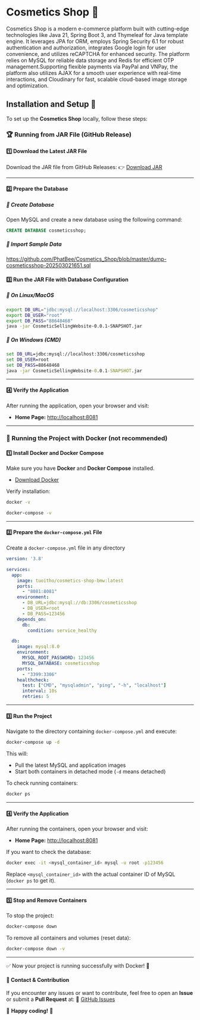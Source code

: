 # Cosmetics Shop 💄

Cosmetics Shop is a modern e-commerce platform built with cutting-edge technologies like Java 21, Spring Boot 3, and Thymeleaf for Java template engine. It leverages JPA for ORM, employs Spring Security 6.1 for robust authentication and authorization, integrates Google login for user convenience, and utilizes reCAPTCHA for enhanced security. The platform relies on MySQL for reliable data storage and Redis for efficient OTP management.Supporting flexible payments via PayPal and VNPay, the platform also utilizes AJAX for a smooth user experience with real-time interactions, and Cloudinary for fast, scalable cloud-based image storage and optimization.


## Installation and Setup 🚀

To set up the **Cosmetics Shop** locally, follow these steps:


### 🏆 Running from JAR File (GitHub Release)

#### 1️⃣ Download the Latest JAR File
Download the JAR file from GitHub Releases:
👉 [Download JAR](https://github.com/PhatBee/Cosmetics_Shop/releases/download/2024/CosmeticSellingWebsite-0.0.1-SNAPSHOT.jar)

---

#### 2️⃣ Prepare the Database

##### 🔹 **Create Database**
Open MySQL and create a new database using the following command:
```sql
CREATE DATABASE cosmeticsshop;
```

##### 🔹 **Import Sample Data**
https://github.com/PhatBee/Cosmetics_Shop/blob/master/dump-cosmeticsshop-202503021651.sql

#### 3️⃣ Run the JAR File with Database Configuration

##### 🔹 **On Linux/MacOS**
```bash
export DB_URL="jdbc:mysql://localhost:3306/cosmeticsshop"
export DB_USER="root"
export DB_PASS="88648468"
java -jar CosmeticSellingWebsite-0.0.1-SNAPSHOT.jar
```

##### 🔹 **On Windows (CMD)**
```cmd
set DB_URL=jdbc:mysql://localhost:3306/cosmeticsshop
set DB_USER=root
set DB_PASS=88648468
java -jar CosmeticSellingWebsite-0.0.1-SNAPSHOT.jar
```

---

#### 4️⃣ Verify the Application
After running the application, open your browser and visit:
- **Home Page:** [http://localhost:8081](http://localhost:8081)

---
### 🚀 Running the Project with Docker (not recommended)

#### 1️⃣ Install Docker and Docker Compose
Make sure you have **Docker** and **Docker Compose** installed.
- [Download Docker](https://www.docker.com/get-started)

Verify installation:
```sh
docker -v
```
```sh
docker-compose -v
```

---

#### 2️⃣ Prepare the `docker-compose.yml` File
Create a `docker-compose.yml` file in any directory

```yaml
version: '3.8'

services:
  app:
    image: tuoitho/cosmetics-shop-bmw:latest
    ports:
      - "8081:8081"
    environment:
      - DB_URL=jdbc:mysql://db:3306/cosmeticsshop
      - DB_USER=root
      - DB_PASS=123456
    depends_on:
      db:
        condition: service_healthy

  db:
    image: mysql:8.0
    environment:
      MYSQL_ROOT_PASSWORD: 123456
      MYSQL_DATABASE: cosmeticsshop
    ports:
      - "3399:3306"
    healthcheck:
      test: ["CMD", "mysqladmin", "ping", "-h", "localhost"]
      interval: 10s
      retries: 5
```

---

#### 3️⃣ Run the Project
Navigate to the directory containing `docker-compose.yml` and execute:
```sh
docker-compose up -d
```

This will:
- Pull the latest MySQL and application images
- Start both containers in detached mode (`-d` means detached)

To check running containers:
```sh
docker ps
```

---

#### 4️⃣ Verify the Application
After running the containers, open your browser and visit:
- **Home Page:** [http://localhost:8081](http://localhost:8081)

If you want to check the database:
```sh
docker exec -it <mysql_container_id> mysql -u root -p123456
```
Replace `<mysql_container_id>` with the actual container ID of MySQL (`docker ps` to get it).

---

#### 5️⃣ Stop and Remove Containers
To stop the project:
```sh
docker-compose down
```
To remove all containers and volumes (reset data):
```sh
docker-compose down -v
```

---

✅ Now your project is running successfully with Docker! 🚀


#### 🎯 Contact & Contribution
If you encounter any issues or want to contribute, feel free to open an **Issue** or submit a **Pull Request** at:
🔗 [GitHub Issues](https://github.com/PhatBee/Cosmetics_Shop/issues)

🚀 **Happy coding!** 🎉



